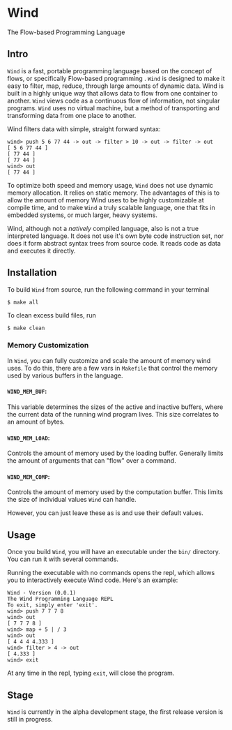 # Wind

The Flow-based Programming Language

## Intro

`Wind` is a fast, portable programming language based on the concept of flows, or specifically Flow-based programming . `Wind` is designed to make it easy to filter, map, reduce, through large amounts of dynamic data. Wind is built in a highly unique way that allows data to flow from one container to another. `Wind` views code as a continuous flow of information, not singular programs. `Wind` uses no virtual machine, but a method of transporting and transforming data from one place to another.

Wind filters data with simple, straight forward syntax:

```
wind> push 5 6 77 44 -> out -> filter > 10 -> out -> filter -> out
[ 5 6 77 44 ]
[ 77 44 ]
[ 77 44 ]
wind> out
[ 77 44 ]
```

To optimize both speed and memory usage, `Wind` does not use dynamic memory allocation. It relies on static memory. The advantages of this is to allow the amount of memory Wind uses to be highly customizable at compile time, and to make `Wind` a truly scalable language, one that fits in embedded systems, or much larger, heavy systems.

Wind, although not a *natively* compiled language, also is not a true interpreted language. It does not use it's own byte code instruction set, nor does it form abstract syntax trees from source code. It reads code as data and executes it directly.

## Installation

To build `Wind` from source, run the following command in your terminal

```
$ make all
```

To clean excess build files, run

```
$ make clean
```

### Memory Customization

In `Wind`, you can fully customize and scale the amount of memory wind uses. To do this, there are a few vars in `Makefile` that control the memory used by various buffers in the language.

#### `WIND_MEM_BUF`:

This variable determines the sizes of the active and inactive buffers, where the current data of the running wind program lives. This size correlates to an amount of bytes.

#### `WIND_MEM_LOAD`:

Controls the amount of memory used by the loading buffer. Generally limits the amount of arguments that can "flow" over a command.

#### `WIND_MEM_COMP`:

Controls the amount of memory used by the computation buffer. This limits the size of individual values `Wind` can handle.

However, you can just leave these as is and use their default values.

## Usage

Once you build `Wind`, you will have an executable under the `bin/` directory. You can run it with several commands.

Running the executable with no commands opens the repl, which allows you to interactively execute Wind code. Here's an example:

```
Wind - Version (0.0.1)
The Wind Programming Language REPL
To exit, simply enter 'exit'.
wind> push 7 7 7 8
wind> out
[ 7 7 7 8 ]
wind> map + 5 | / 3
wind> out
[ 4 4 4 4.333 ]
wind> filter > 4 -> out
[ 4.333 ]
wind> exit
```
At any time in the repl, typing `exit`, will close the program.

## Stage

`Wind` is currently in the alpha development stage, the first release version is still in progress.
